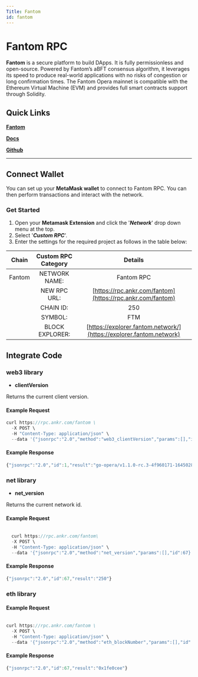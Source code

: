 ```yaml
---
Title: Fantom
id: fantom
---
```


# Fantom RPC

**Fantom** is a secure platform to build DApps. It is fully permissionless and open-source. Powered by Fantom’s aBFT consensus algorithm, it leverages its speed to produce real-world applications with no risks of congestion or long confirmation times. The Fantom Opera mainnet is compatible with the Ethereum Virtual Machine (EVM) and provides full smart contracts support through Solidity.

## Quick Links

[**Fantom**](https://www.fantom.foundation)

[**Docs**](https://docs.fantom.foundation)

[**Github**](https://github.com/Fantom-Foundation)

---

## Connect Wallet

You can set up your **MetaMask wallet** to connect to Fantom RPC. You can then perform transactions and interact with the network.

### Get Started

1. Open your **Metamask Extension** and click the '_**Network**_' drop down menu at the top.&#x20;
2. Select '_**Custom RPC**_'.&#x20;
3. Enter the settings for the required project as follows in the table below:

|  Chain | Custom RPC Category |                               Details                               |
| :----: | :-----------------: | :-----------------------------------------------------------------: |
| Fantom |    NETWORK NAME:    |                              Fantom RPC                             |
|        |     NEW RPC URL:    |      [https://rpc.ankr.com/fantom](https://rpc.ankr.com/fantom)     |
|        |      CHAIN ID:      |                                 250                                 |
|        |       SYMBOL:       |                                 FTM                                 |
|        |   BLOCK EXPLORER:   | [https://explorer.fantom.network/](https://explorer.fantom.network) |


## Integrate Code

### web3 library

- **clientVersion**

Returns the current client version.

#### Example Request

```js
curl https://rpc.ankr.com/fantom \
  -X POST \
  -H "Content-Type: application/json" \
  --data '{"jsonrpc":"2.0","method":"web3_clientVersion","params":[],"id":1}'
```

#### Example Response

```js
{"jsonrpc":"2.0","id":1,"result":"go-opera/v1.1.0-rc.3-4f960171-1645028798/linux-amd64/go1.17.7"}
```

### net library

- **net_version**

Returns the current network id.

#### Example Request

```js
  
  curl https://rpc.ankr.com/fantom\
  -X POST \
  -H "Content-Type: application/json" \
  --data '{"jsonrpc":"2.0","method":"net_version","params":[],"id":67}'
```

#### Example Response

```js
{"jsonrpc":"2.0","id":67,"result":"250"}
```

### eth library

#### Example Request

```js

curl https://rpc.ankr.com/fantom \
  -X POST \
  -H "Content-Type: application/json" \
  --data '{"jsonrpc":"2.0","method":"eth_blockNumber","params":[],"id":67}'
```

#### Example Response

```js
{"jsonrpc":"2.0","id":67,"result":"0x1fe0cee"}
```
